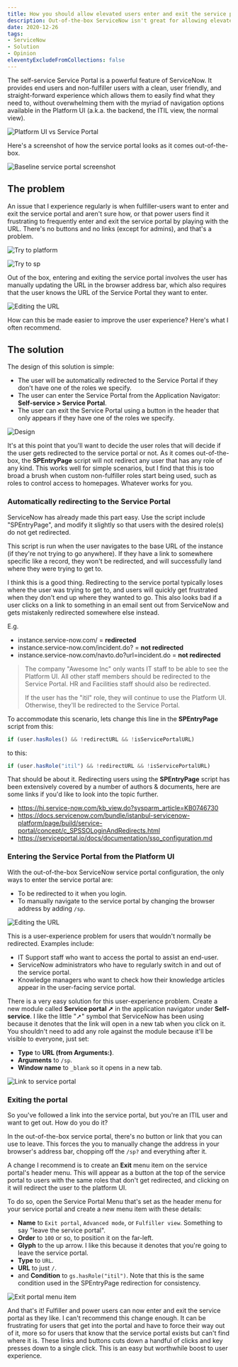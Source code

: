 ```yaml
---
title: How you should allow elevated users enter and exit the service portal
description: Out-of-the-box ServiceNow isn't great for allowing elevated users to jump in and out the service portal, but it's easily fixed with some small changes.
date: 2020-12-26
tags:
- ServiceNow
- Solution
- Opinion
eleventyExcludeFromCollections: false
---
```


The self-service Service Portal is a powerful feature of ServiceNow. It provides end users and non-fulfiller users with a clean, user friendly, and straight-forward experience which allows them to easily find what they need to, without overwhelming them with the myriad of navigation options available in the Platform UI (a.k.a. the backend, the ITIL view, the normal view).

![Platform UI vs Service Portal](./platform-ui-sp.jpg)

Here's a screenshot of how the service portal looks as it comes out-of-the-box.

![Baseline service portal screenshot](./ootb-sp-screenshot.jpg)


## The problem
An issue that I experience regularly is when fulfiller-users want to enter and exit the service portal and aren't sure how, or that power users find it frustrating to frequently enter and exit the service portal by playing with the URL. There's no buttons and no links (except for admins), and that's a problem.

![Try to platform](./try-to-platform.jpg)

![Try to sp](./try-to-sp.jpg)

Out of the box, entering and exiting the service portal involves the user has manually updating the URL in the browser address bar, which also requires that the user knows the URL of the Service Portal they want to enter.

![Editing the URL](./editing-address-bar.png)

How can this be made easier to improve the user experience? Here's what I often recommend.

## The solution
The design of this solution is simple:
* The user will be automatically redirected to the Service Portal if they don't have one of the roles we specify.
* The user can enter the Service Portal from the Application Navigator: **Self-service > Service Portal**.
* The user can exit the Service Portal using a button in the header that only appears if they have one of the roles we specify.

![Design](./design-diagram.svg)

It's at this point that you'll want to decide the user roles that will decide if the user gets redirected to the service portal or not. As it comes out-of-the-box, the **SPEntryPage** script will not redirect any user that has any role of any kind. This works well for simple scenarios, but I find that this is too broad a brush when custom non-fulfiller roles start being used, such as roles to control access to homepages. Whatever works for you.

### Automatically redirecting to the Service Portal
ServiceNow has already made this part easy. Use the script include "SPEntryPage", and modify it slightly so that users with the desired role(s) do not get redirected.

This script is run when the user navigates to the base URL of the instance (if they're not trying to go anywhere). If they have a link to somewhere specific like a record, they won't be redirected, and will successfully land where they were trying to get to.

I think this is a good thing. Redirecting to the service portal typically loses where the user was trying to get to, and users will quickly get frustrated when they don't end up where they wanted to go. This also looks bad if a user clicks on a link to something in an email sent out from ServiceNow and gets mistakenly redirected somewhere else instead.

E.g. 
* instance.service-now.com/ = **redirected**
* instance.service-now.com/incident.do? = **not redirected**
* instance.service-now.com/navto.do?url=incident.do = **not redirected**

> The company "Awesome Inc" only wants IT staff to be able to see the Platform UI. All other staff members should be redirected to the Service Portal.
> HR and Facilities staff should also be redirected.
> 
> If the user has the "itil" role, they will continue to use the Platform UI. Otherwise, they'll be redirected to the Service Portal.

To accommodate this scenario, lets change this line in the **SPEntryPage** script from this:

```js
if (user.hasRoles() && !redirectURL && !isServicePortalURL)
```

to this:

```js
if (user.hasRole("itil") && !redirectURL && !isServicePortalURL)
```

That should be about it. Redirecting users using the **SPEntryPage** script has been extensively covered by a number of authors & documents, here are some links if you'd like to look into the topic further.
* https://hi.service-now.com/kb_view.do?sysparm_article=KB0746730
* https://docs.servicenow.com/bundle/istanbul-servicenow-platform/page/build/service-portal/concept/c_SPSSOLoginAndRedirects.html
* https://serviceportal.io/docs/documentation/sso_configuration.md
	
### Entering the Service Portal from the Platform UI
With the out-of-the-box ServiceNow service portal configuration, the only ways to enter the service portal are:
* To be redirected to it when you login.
* To manually navigate to the service portal by changing the browser address by adding `/sp`.

![Editing the URL](./editing-address-bar.png)

This is a user-experience problem for users that wouldn't normally be redirected. Examples include:
* IT Support staff who want to access the portal to assist an end-user.
* ServiceNow administrators who have to regularly switch in and out of the service portal.
* Knowledge managers who want to check how their knowledge articles appear in the user-facing service portal.

There is a very easy solution for this user-experience problem. Create a new module called **Service portal ➚** in the application navigator under **Self-service**. I like the little "➚" symbol that ServiceNow has been using because it denotes that the link will open in a new tab when you click on it. You shouldn't need to add any role against the module because it'll be visible to everyone, just set:
* **Type** to **URL (from Arguments:)**.
* **Arguments** to `/sp`.
* **Window name** to `_blank` so it opens in a new tab.

![Link to service portal](./service-portal-self-service-link.png)

### Exiting the portal
So you've followed a link into the service portal, but you're an ITIL user and want to get out. How do you do it?

In the out-of-the-box service portal, there's no button or link that you can use to leave. This forces the you to manually change the address in your browser's address bar, chopping off the `/sp?` and everything after it.

A change I recommend is to create an **Exit** menu item on the service portal's header menu. This will appear as a button at the top of the service portal to users with the same roles that don't get redirected, and clicking on it will redirect the user to the platform UI.

To do so, open the Service Portal Menu that's set as the header menu for your service portal and create a new menu item with these details:
* **Name** to `Exit portal`, `Advanced mode`, or `Fulfiller view`. Something to say "leave the service portal".
* **Order** to `100` or so, to position it on the far-left.
* **Glyph** to the up arrow. I like this because it denotes that you're going to leave the service portal.
* **Type** to `URL`.
* **URL** to just `/`.
* and **Condition** to `gs.hasRole("itil")`. Note that this is the same condition used in the SPEntryPage redirection for consistency.

![Exit portal menu item](./exit-portal-screenshot.png)

And that's it! Fulfiller and power users can now enter and exit the service portal as they like.
I can't recommend this change enough. It can be frustrating for users that get into the portal and have to force their way out of it, more so for users that know that the service portal exists but can't find where it is. These links and buttons cuts down a handful of clicks and key presses down to a single click. This is an easy but worthwhile boost to user experience. 